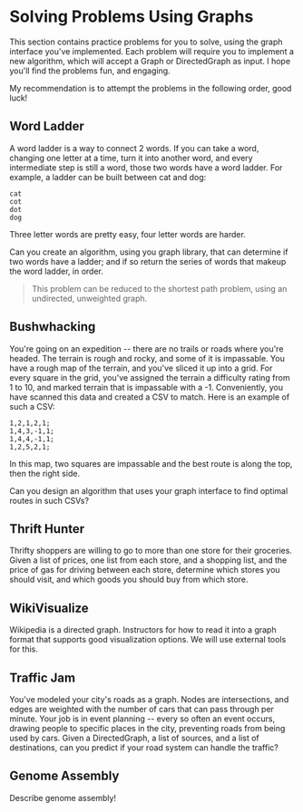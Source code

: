 # Solving Problems Using Graphs

This section contains practice problems for you to solve, using the graph interface you've implemented. Each problem will require you to implement a new algorithm, which will accept a Graph or DirectedGraph as input. I hope you'll find the problems fun, and engaging.

My recommendation is to attempt the problems in the following order, good luck!

## Word Ladder

A word ladder is a way to connect 2 words. If you can take a word, changing one letter at a time, turn it into another word, and every intermediate step is still a word, those two words have a word ladder. For example, a ladder can be built between cat and dog:

```
cat
cot
dot
dog
```

Three letter words are pretty easy, four letter words are harder.

Can you create an algorithm, using you graph library, that can determine if two words have a ladder; and if so return the series of words that makeup the word ladder, in order.

> This problem can be reduced to the shortest path problem, using an undirected, unweighted graph.

## Bushwhacking

You're going on an expedition -- there are no trails or roads where you're headed. The terrain is rough and rocky, and some of it is impassable. You have a rough map of the terrain, and you've sliced it up into a grid. For every square in the grid, you've assigned the terrain a difficulty rating from 1 to 10, and marked terrain that is impassable with a -1. Conveniently, you have scanned this data and created a CSV to match. Here is an example of such a CSV:

```
1,2,1,2,1;
1,4,3,-1,1;
1,4,4,-1,1;
1,2,5,2,1;
```

In this map, two squares are impassable and the best route is along the top, then the right side.

Can you design an algorithm that uses your graph interface to find optimal routes in such CSVs?

## Thrift Hunter

Thrifty shoppers are willing to go to more than one store for their groceries. Given a list of prices, one list from each store, and a shopping list, and the price of gas for driving between each store, determine which stores you should visit, and which goods you should buy from which store.

## WikiVisualize

Wikipedia is a directed graph. Instructors for how to read it into a graph format that supports good visualization options. We will use external tools for this.

## Traffic Jam

You've modeled your city's roads as a graph. Nodes are intersections, and edges are weighted with the number of cars that can pass through per minute. Your job is in event planning -- every so often an event occurs, drawing people to specific places in the city, preventing roads from being used by cars. Given a DirectedGraph, a list of sources, and a list of destinations, can you predict if your road system can handle the traffic?

## Genome Assembly

Describe genome assembly!
